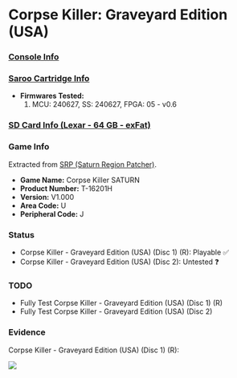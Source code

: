 # Corpse Killer: Graveyard Edition (USA)

### [Console Info](../../../../../Info/Consoles/VA13/README.md)

### [Saroo Cartridge Info](../../../../../Info/Cartridges/RetroGameParadiseStore/1.32F/README.md)

- <b>Firmwares Tested:</b>
  1. MCU: 240627, SS: 240627, FPGA: 05 - v0.6

### [SD Card Info (Lexar - 64 GB - exFat)](../../../../../Info/SdCards/Lexar/64GB/exfat/README.md)

### Game Info

Extracted from [SRP (Saturn Region Patcher)](https://segaxtreme.net/resources/saturn-region-patcher.81/download).

- <b>Game Name:</b> Corpse Killer SATURN
- <b>Product Number:</b> T-16201H
- <b>Version:</b> V1.000
- <b>Area Code:</b> U
- <b>Peripheral Code:</b> J

### Status

- Corpse Killer - Graveyard Edition (USA) (Disc 1) (R): Playable :white_check_mark:
- Corpse Killer - Graveyard Edition (USA) (Disc 2): Untested :question:

### TODO

- Fully Test Corpse Killer - Graveyard Edition (USA) (Disc 1) (R)
- Fully Test Corpse Killer - Graveyard Edition (USA) (Disc 2)

### Evidence

Corpse Killer - Graveyard Edition (USA) (Disc 1) (R):

[![](https://img.youtube.com/vi/OnrBDV2zBwA/0.jpg)](https://www.youtube.com/watch?v=OnrBDV2zBwA)
